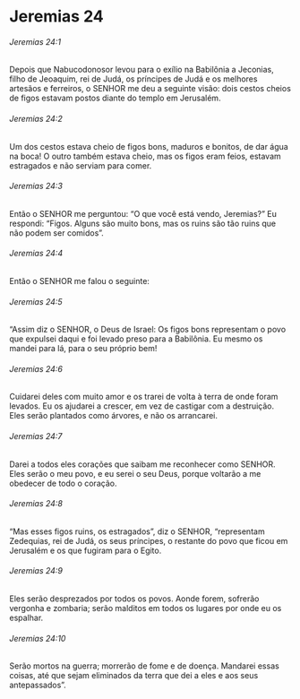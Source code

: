 # Jeremias 24

###### Jeremias 24:1

Depois que Nabucodonosor levou para o exílio na Babilônia a Jeconias, filho de Jeoaquim, rei de Judá, os príncipes de Judá e os melhores artesãos e ferreiros, o SENHOR me deu a seguinte visão: dois cestos cheios de figos estavam postos diante do templo em Jerusalém.

###### Jeremias 24:2

Um dos cestos estava cheio de figos bons, maduros e bonitos, de dar água na boca! O outro também estava cheio, mas os figos eram feios, estavam estragados e não serviam para comer.

###### Jeremias 24:3

Então o SENHOR me perguntou: “O que você está vendo, Jeremias?” Eu respondi: “Figos. Alguns são muito bons, mas os ruins são tão ruins que não podem ser comidos”.

###### Jeremias 24:4

Então o SENHOR me falou o seguinte:

###### Jeremias 24:5

“Assim diz o SENHOR, o Deus de Israel: Os figos bons representam o povo que expulsei daqui e foi levado preso para a Babilônia. Eu mesmo os mandei para lá, para o seu próprio bem!

###### Jeremias 24:6

Cuidarei deles com muito amor e os trarei de volta à terra de onde foram levados. Eu os ajudarei a crescer, em vez de castigar com a destruição. Eles serão plantados como árvores, e não os arrancarei.

###### Jeremias 24:7

Darei a todos eles corações que saibam me reconhecer como SENHOR. Eles serão o meu povo, e eu serei o seu Deus, porque voltarão a me obedecer de todo o coração.

###### Jeremias 24:8

“Mas esses figos ruins, os estragados”, diz o SENHOR, “representam Zedequias, rei de Judá, os seus príncipes, o restante do povo que ficou em Jerusalém e os que fugiram para o Egito.

###### Jeremias 24:9

Eles serão desprezados por todos os povos. Aonde forem, sofrerão vergonha e zombaria; serão malditos em todos os lugares por onde eu os espalhar.

###### Jeremias 24:10

Serão mortos na guerra; morrerão de fome e de doença. Mandarei essas coisas, até que sejam eliminados da terra que dei a eles e aos seus antepassados”.

